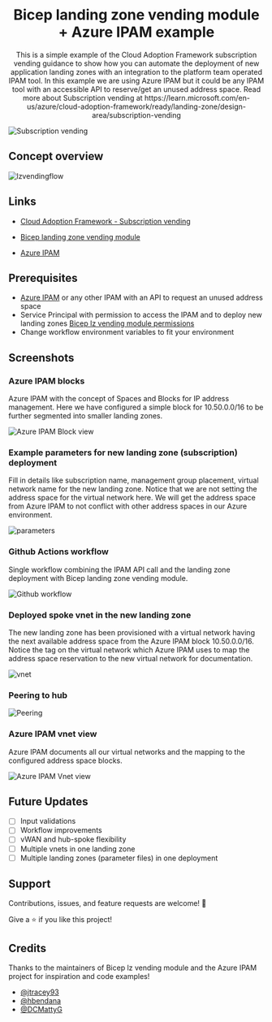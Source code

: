 <h1 align="center">Bicep landing zone vending module + Azure IPAM example </h1>

<p align="center">This is a simple example of the Cloud Adoption Framework subscription vending guidance to show how you can automate the deployment of new application landing zones with an integration to the platform team operated IPAM tool. In this example we are using Azure IPAM but it could be any IPAM tool with an accessible API to reserve/get an unused address space. Read more about Subscription vending at https://learn.microsoft.com/en-us/azure/cloud-adoption-framework/ready/landing-zone/design-area/subscription-vending</p>

![Subscription vending](https://user-images.githubusercontent.com/98233333/229801412-b68a700e-b04a-464f-a026-bc4d8a6b2633.png)

## Concept overview

![lzvendingflow](https://user-images.githubusercontent.com/98233333/229721561-7a67062d-ebf6-4453-abf4-322e437dc70e.png)


## Links

- [Cloud Adoption Framework - Subscription vending](https://learn.microsoft.com/en-us/azure/cloud-adoption-framework/ready/landing-zone/design-area/subscription-vending "Cloud Adoption Framework - Subscription vending")

- [Bicep landing zone vending module](https://github.com/Azure/bicep-lz-vending "Bicep landing zone vending module for Azure repo")

- [Azure IPAM](https://github.com/Azure/ipam "Azure IPAM repo")

## Prerequisites 

- [Azure IPAM](https://azure.github.io/ipam/#/deployment/README "Azure IPAM") or any other IPAM with an API to request an unused address space
- Service Principal with permission to access the IPAM and to deploy new landing zones [Bicep lz vending module permissions](https://github.com/azure/bicep-lz-vending/wiki/permissions)
- Change workflow environment variables to fit your environment

## Screenshots

### Azure IPAM blocks
Azure IPAM with the concept of Spaces and Blocks for IP address management. Here we have configured a simple block for 10.50.0.0/16 to be further segmented into smaller landing zones. 

![Azure IPAM Block view](https://user-images.githubusercontent.com/98233333/229759410-12747ac1-b264-4afd-ac1e-d004b0e72a20.png)

### Example parameters for new landing zone (subscription) deployment
Fill in details like subscription name, management group placement, virtual network name for the new landing zone. Notice that we are not setting the address space for the virtual network here. We will get the address space from Azure IPAM to not conflict with other address spaces in our Azure environment. 

![parameters](https://user-images.githubusercontent.com/98233333/229581348-c0f4787c-5e3e-4804-a1b1-6edc9b6e7ca3.png)

### Github Actions workflow 

Single workflow combining the IPAM API call and the landing zone deployment with Bicep landing zone vending module. 

![Github workflow](https://user-images.githubusercontent.com/98233333/229730184-b7b190c7-d922-455a-b45b-0ff6966dde79.png)

### Deployed spoke vnet in the new landing zone

The new landing zone has been provisioned with a virtual network having the next available address space from the Azure IPAM block 10.50.0.0/16. Notice the tag on the virtual network which Azure IPAM uses to map the address space reservation to the new virtual network for documentation.

![vnet](https://user-images.githubusercontent.com/98233333/229760276-312c2b91-6298-42e2-8d5b-ca7898ad9f25.png)

### Peering to hub 

![Peering](https://user-images.githubusercontent.com/98233333/229760611-4d9cb94f-3ce2-4041-95ff-b4a71f884623.png)

### Azure IPAM vnet view 

Azure IPAM documents all our virtual networks and the mapping to the configured address space blocks.

![Azure IPAM Vnet view](https://user-images.githubusercontent.com/98233333/229759101-d3dc1149-aca2-4a7e-8b94-9249f1f72f96.png)

## Future Updates

- [ ] Input validations
- [ ] Workflow improvements
- [ ] vWAN and hub-spoke flexibility
- [ ] Multiple vnets in one landing zone
- [ ] Multiple landing zones (parameter files) in one deployment

## Support

Contributions, issues, and feature requests are welcome! 🤝 

Give a ⭐️ if you like this project!

## Credits 

Thanks to the maintainers of Bicep lz vending module and the Azure IPAM project for inspiration and code examples!

- [@jtracey93](https://www.github.com/jtracey93)
- [@hbendana](https://www.github.com/hbendana)
- [@DCMattyG](https://www.github.com/DCMattyG)


